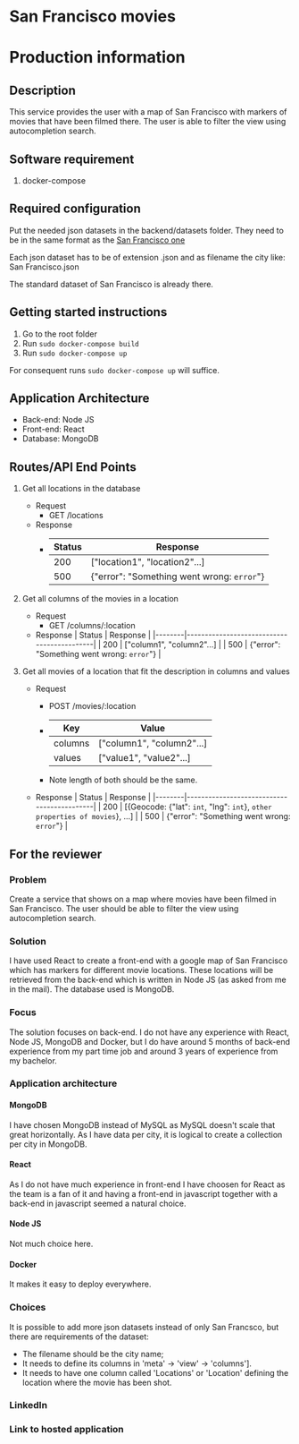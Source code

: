 # San Francisco movies

# Production information

## Description
This service provides the user with a map of San Francisco with markers of movies that have been filmed there. The user is able to filter the view using autocompletion search.

## Software requirement
1. docker-compose

## Required configuration
Put the needed json datasets in the backend/datasets folder. They need to be in the same format as the [San Francisco one](https://data.sfgov.org/Culture-and-Recreation/Film-Locations-in-San-Francisco/yitu-d5am)

Each json dataset has to be of extension .json and as filename the city like: San Francisco.json

The standard dataset of San Francisco is already there.

## Getting started instructions
1. Go to the root folder
2. Run `sudo docker-compose build`
3. Run `sudo docker-compose up`

For consequent runs `sudo docker-compose up` will suffice.

## Application Architecture
* Back-end: Node JS
* Front-end: React
* Database: MongoDB

## Routes/API End Points
1. Get all locations in the database
	* Request
		* GET /locations
	* Response 
		* | Status | Response                                   |
		  |--------|--------------------------------------------|
		  | 200    | ["location1", "location2"...]              |
	      | 500    | {"error": "Something went wrong: `error`"} |
2. Get all columns of the movies in a location
	* Request
		* GET /columns/:location
	* Response
		| Status | Response                                   |
		|--------|--------------------------------------------|
		| 200    | ["column1", "column2"...]                  |
	    | 500    | {"error": "Something went wrong: `error`"} |

3. Get all movies of a location that fit the description in columns and values
	* Request
		* POST /movies/:location
		* 
			| Key     | Value                     |
			|---------|---------------------------|
			| columns | ["column1", "column2"...] |
			| values  | ["value1", "value2"...]   |

		* Note length of both should be the same.
	* Response
		| Status | Response                                   |
		|--------|--------------------------------------------|
		| 200    | [{Geocode: {"lat": `int`, "lng": `int`}, `other properties of movies`}, ...]  |
	    | 500    | {"error": "Something went wrong: `error`"} |

## For the reviewer

### Problem
Create a service that shows on a map where movies have been filmed in San Francisco. The user should be able to filter the view using autocompletion search.

### Solution
I have used React to create a front-end with a google map of San Francisco which has markers for different movie locations. These locations will be retrieved from the back-end which is written in Node JS (as asked from me in the mail). The database used is MongoDB.

### Focus
The solution focuses on back-end. I do not have any experience with React, Node JS, MongoDB and Docker, but I do have around 5 months of back-end experience from my part time job and around 3 years of experience from my bachelor.

### Application architecture

#### MongoDB
I have chosen MongoDB instead of MySQL as MySQL doesn't scale that great horizontally. As I have data per city, it is logical to create a collection per city in MongoDB.

#### React
As I do not have much experience in front-end I have choosen for React as the team is a fan of it and having a front-end in javascript together with a back-end in javascript seemed a natural choice.

#### Node JS
Not much choice here.

#### Docker
It makes it easy to deploy everywhere.

### Choices
It is possible to add more json datasets instead of only San Francsco, but there are requirements of the dataset:
* The filename should be the city name;
* It needs to define its columns in 'meta' -> 'view' -> 'columns'].
* It needs to have one column called 'Locations' or 'Location' defining the location where the movie has been shot.

### LinkedIn

### Link to hosted application